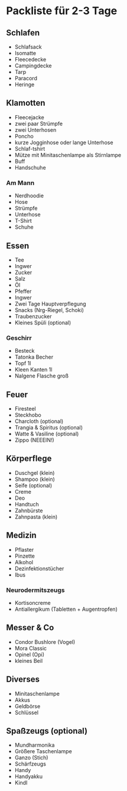 # Packliste für 2-3 Tage

## Schlafen

* Schlafsack
* Isomatte
* Fleecedecke
* Campingdecke
* Tarp
* Paracord
* Heringe

## Klamotten

* Fleecejacke
* zwei paar Strümpfe
* zwei Unterhosen
* Poncho
* kurze Jogginhose oder lange Unterhose
* Schlaf-tshirt
* Mütze mit Minitaschenlampe als Stirnlampe
* Buff
* Handschuhe

### Am Mann

* Nerdhoodie
* Hose
* Strümpfe
* Unterhose
* T-Shirt
* Schuhe

## Essen

* Tee
* Ingwer
* Zucker
* Salz
* Öl
* Pfeffer
* Ingwer
* Zwei Tage Hauptverpflegung
* Snacks (Nrg-Riegel, Schoki)
* Traubenzucker
* Kleines Spüli (optional)

### Geschirr

* Besteck
* Tatonka Becher
* Topf 1l
* Kleen Kanten 1l
* Nalgene Flasche groß

## Feuer
* Firesteel
* Steckhobo
* Charcloth (optional)
* Trangia & Spiritus (optional)
* Watte & Vasiline (optional)
* Zippo (NEEEIN!)

## Körperflege

* Duschgel (klein)
* Shampoo (klein)
* Seife (optional)
* Creme
* Deo
* Handtuch
* Zahnbürste
* Zahnpasta (klein)

## Medizin

* Pflaster
* Pinzette
* Alkohol
* Dezinfektionstücher
* Ibus

### Neurodermitszeugs

* Kortisoncreme
* Antiallergikum (Tabletten + Augentropfen)

## Messer & Co

* Condor Bushlore (Vogel)
* Mora Classic
* Opinel (Opi)
* kleines Beil

## Diverses

* Minitaschenlampe
* Akkus
* Geldbörse
* Schlüssel

## Spaßzeugs (optional)

* Mundharmonika
* Größere Taschenlampe
* Ganzo (Stich)
* Schärfzeugs
* Handy
* Handyakku
* Kindl
